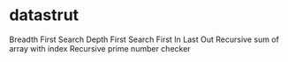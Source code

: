 # datastrut

Breadth First Search
Depth First Search
First In Last Out
Recursive sum of array with index
Recursive prime number checker
